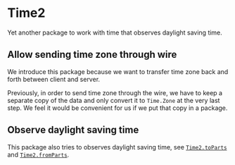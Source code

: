# Time2

Yet another package to work with time that observes daylight saving time.

## Allow sending time zone through wire

We introduce this package because we want to transfer time zone back and forth between client and server.

Previously, in order to send time zone through the wire, we have to keep a separate copy of the data and only convert it
to `Time.Zone` at the very last step. We feel it would be convenient for us if we put that copy in a package.

## Observe daylight saving time

This package also tries to observes daylight saving time, see
[`Time2.toParts`](https://package.elm-lang.org/packages/pd9333/elm-time2/latest/Time2#toParts) and
[`Time2.fromParts`](https://package.elm-lang.org/packages/pd9333/elm-time2/latest/Time2#fromParts).
